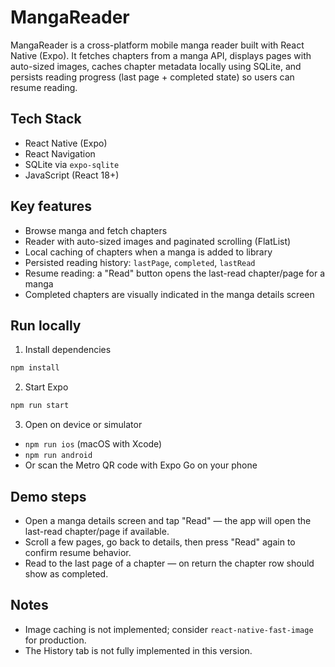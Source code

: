 # MangaReader

MangaReader is a cross-platform mobile manga reader built with React Native (Expo). It fetches chapters from a manga API, displays pages with auto-sized images, caches chapter metadata locally using SQLite, and persists reading progress (last page + completed state) so users can resume reading.

## Tech Stack
- React Native (Expo)
- React Navigation
- SQLite via `expo-sqlite`
- JavaScript (React 18+)

## Key features
- Browse manga and fetch chapters
- Reader with auto-sized images and paginated scrolling (FlatList)
- Local caching of chapters when a manga is added to library
- Persisted reading history: `lastPage`, `completed`, `lastRead`
- Resume reading: a "Read" button opens the last-read chapter/page for a manga
- Completed chapters are visually indicated in the manga details screen

## Run locally
1. Install dependencies

```bash
npm install
```

2. Start Expo

```bash
npm run start
```

3. Open on device or simulator
- `npm run ios` (macOS with Xcode)
- `npm run android`
- Or scan the Metro QR code with Expo Go on your phone

## Demo steps
- Open a manga details screen and tap "Read" — the app will open the last-read chapter/page if available.
- Scroll a few pages, go back to details, then press "Read" again to confirm resume behavior.
- Read to the last page of a chapter — on return the chapter row should show as completed.

## Notes
- Image caching is not implemented; consider `react-native-fast-image` for production.
- The History tab is not fully implemented in this version.

